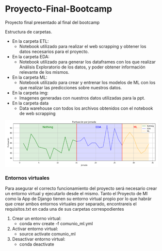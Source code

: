 # Proyecto-Final-Bootcamp
Proyecto final presentado al final del bootcamp

Estructura de carpetas.

  - En la carpeta ETL:
    - Notebook utilizado para realizar el web scrapping y obtener los datos necesarios para el proyecto.   
  - En la carpeta EDA:
    - Notebook utilizado para generar los dataframes con los que realizar Análisis Exploratorio de los datos, y poder obtener información relevante de los mismos. 
  - En la carpeta ML:
    - Notebook utilizado para crear y entrenar los modelos de ML con los que realizar las predicciones sobre nuestros datos.   
  - En la carpeta img:
    - Imagenes generadas con nuestros datos utilizadas para la ppt. 
  - En la carpeta data
    - Data warehouse con todos los archivos obtenidos con el notebook de web scrapping 

![Image text](https://github.com/Gobuub/Proyecto-Final-Bootcamp/blob/main/img/graph.png)

### Entornos virtuales

  Para asegurar el correcto funcionamiento del proyecto será necesario crear un entorno virtual y ejecutarlo desde el mismo.
  Tanto el Proyecto de Ml como la App de Django tienen su entorno virtual propìo por lo que habrár que crear ambos entornos virtuales por separado, encontrareis el requisitos.txt en cada una de sus carpetas correspodientes
  
   1. Crear un entorno virtual:
      - conda env create -f comunio_ml.yml
   2. Activar entorno virtual:
      - source activate comunio_ml 
   3. Desactivar entorno virtual:
      - conda deactivate
      
    
